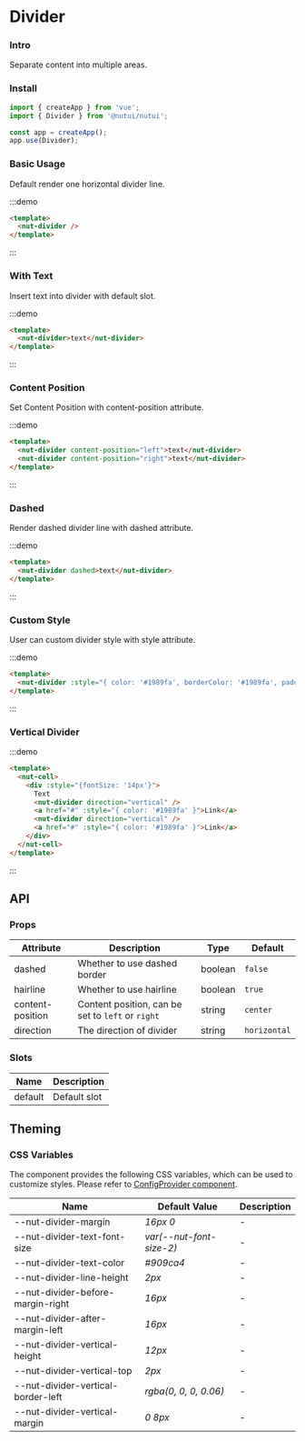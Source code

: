 # Divider

### Intro
    
Separate content into multiple areas.

### Install
``` javascript
import { createApp } from 'vue';
import { Divider } from '@nutui/nutui';

const app = createApp();
app.use(Divider);
```


### Basic Usage

Default render one horizontal divider line.

:::demo

``` html
<template>
  <nut-divider />
</template>
```

:::

### With Text

Insert text into divider with default slot.

:::demo

``` html
<template>
  <nut-divider>text</nut-divider>
</template>
```

:::

### Content Position

Set Content Position with content-position attribute.

:::demo

``` html
<template>
  <nut-divider content-position="left">text</nut-divider>
  <nut-divider content-position="right">text</nut-divider>
</template>
```

:::

### Dashed

Render dashed divider line with dashed attribute.


:::demo

``` html
<template>
  <nut-divider dashed>text</nut-divider>
</template>
```

:::

### Custom Style

User can custom divider style with style attribute.

:::demo

``` html
<template>
  <nut-divider :style="{ color: '#1989fa', borderColor: '#1989fa', padding: '0 16px' }">text</nut-divider>
</template>
```

:::

### Vertical Divider

:::demo

``` html
<template>
  <nut-cell>
    <div :style="{fontSize: '14px'}">
      Text
      <nut-divider direction="vertical" />
      <a href="#" :style="{ color: '#1989fa' }">Link</a>
      <nut-divider direction="vertical" />
      <a href="#" :style="{ color: '#1989fa' }">Link</a>
    </div>
  </nut-cell>
</template>
```

:::

## API

### Props

| Attribute         | Description                             | Type   | Default           |
|--------------|----------------------------------|--------|------------------|
| dashed         | 	Whether to use dashed border             | boolean | `false`                |
| hairline        | Whether to use hairline                         | boolean | `true`                |
| content-position        | Content position, can be set to `left` or `right`                       | string | `center`                |
| direction         | The direction of divider             | string | `horizontal`                |

### Slots

| Name | Description           | 
|--------|----------------|
| default  | Default slot | 
    

## Theming

### CSS Variables

The component provides the following CSS variables, which can be used to customize styles. Please refer to [ConfigProvider component](#/en-US/config-provider).

| Name | Default Value | Description |
| --------------------------------------- | -------------------------- | ---- |
| --nut-divider-margin | _16px 0_ | -  |
| --nut-divider-text-font-size | _var(--nut-font-size-2)_ | -  |
| --nut-divider-text-color | _#909ca4_ | -  |
| --nut-divider-line-height | _2px_ | -  |
| --nut-divider-before-margin-right | _16px_ | -  |
| --nut-divider-after-margin-left | _16px_ | -  |
| --nut-divider-vertical-height | _12px_ | -  |
| --nut-divider-vertical-top | _2px_ | -  |
| --nut-divider-vertical-border-left | _rgba(0, 0, 0, 0.06)_ | -  |
| --nut-divider-vertical-margin | _0 8px_ | -  |